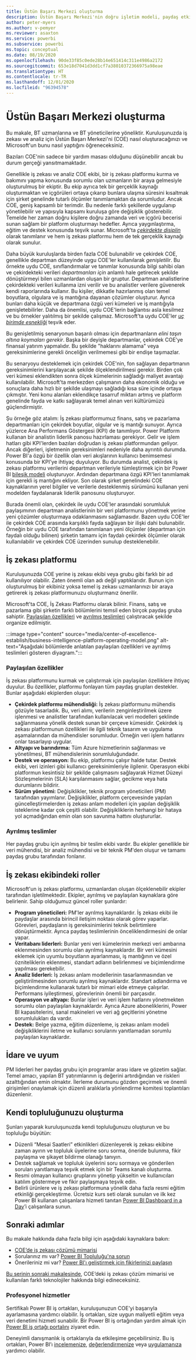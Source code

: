 ```yaml
---
title: Üstün Başarı Merkezi oluşturma
description: Üstün Başarı Merkezi'nin doğru işletim modeli, paydaş etkileşimi, paylaşılan ve ayrılmış yatırımlar sayesinde Microsoft'un sahip olduğu verilerden içgörü elde etmesini sağlayacak standartlaştırılmış analiz ve veri platformu oluşturmasına nasıl yardımcı olduğunu öğrenin.
author: peter-myers
ms.author: v-pemyer
ms.reviewer: asaxton
ms.service: powerbi
ms.subservice: powerbi
ms.topic: conceptual
ms.date: 08/19/2020
ms.openlocfilehash: 90de33f85c0ede28b14e651414c311e4986a2172
ms.sourcegitcommit: 653e18d7041d3dd1cf7a38010372366975a98eae
ms.translationtype: HT
ms.contentlocale: tr-TR
ms.lasthandoff: 12/01/2020
ms.locfileid: "96394578"
---
```

# <a name="establish-a-center-of-excellence"></a>Üstün Başarı Merkezi oluşturma

Bu makale, BT uzmanlarına ve BT yöneticilerine yöneliktir. Kuruluşunuzda iş zekası ve analiz için Üstün Başarı Merkezi'ni (COE) nasıl oluşturacağınızı ve Microsoft'un bunu nasıl yaptığını öğreneceksiniz.

Bazıları COE'nin sadece bir yardım masası olduğunu düşünebilir ancak bu durum gerçeği yansıtmamaktadır.

Genellikle iş zekası ve analiz COE ekibi, bir iş zekası platformu kurma ve bakımını yapma konusunda sorumlu olan uzmanların bir araya gelmesiyle oluşturulmuş bir ekiptir. Bu ekip ayrıca tek bir gerçeklik kaynağı oluşturmaktan ve içgörüleri ortaya çıkarıp bunlara ulaşma süresini kısaltmak için şirket genelinde tutarlı ölçümler tanımlamaktan da sorumludur. Ancak COE, geniş kapsamlı bir terimdir. Bu nedenle farklı şekillerde uygulanıp yönetilebilir ve yapısıyla kapsamı kuruluşa göre değişiklik gösterebilir. Temelde her zaman doğru kişilere doğru zamanda veri ve içgörü becerisi sunan sağlam bir platform oluşturmayı hedefler. Ayrıca yaygınlaştırma, eğitim ve destek konusunda teşvik sunar. Microsoft'ta _[çekirdekte disiplin](center-of-excellence-microsoft-business-intelligence-transformation.md#discipline-at-the-core)_ olarak tanımlanır ve hem iş zekası platformu hem de tek gerçeklik kaynağı olarak sunulur.

Daha büyük kuruluşlarda birden fazla COE bulunabilir ve çekirdek COE, genellikle departman düzeyinde uygu COE'ler kullanılarak _genişletilir_. Bu örnekte uydu COE, sınıflandırmalar ve tanımlar konusunda bilgi sahibi olan ve çekirdekteki verileri _departmanları için_ anlamlı hale getirecek şekilde dönüştürmeyi bilen uzmanlardan oluşan bir gruptur. Departman analistlerine çekirdekteki verileri kullanma izni verilir ve bu analistler verilere güvenerek kendi raporlarında kullanır. Bu kişiler, dikkatle hazırlanmış olan temel boyutlara, olgulara ve iş mantığına dayanan çözümler oluşturur. Ayrıca bunları daha küçük ve departmana özgü veri kümeleri ve iş mantığıyla genişletebilirler. Daha da önemlisi, uydu COE'lerin bağlantısı asla kesilmez ve bu örnekler yalıtılmış bir şekilde çalışmaz. Microsoft'ta uydu COE'ler _[uç birimde esnekliği](center-of-excellence-microsoft-business-intelligence-transformation.md#flexibility-at-the-edge)_ teşvik eder.

Bu genişletilmiş senaryonun başarılı olması için departmanların _elini taşın altına koymaları gerekir_. Başka bir deyişle departmanlar, çekirdek COE'ye finansal yatırım yapmalıdır. Bu şekilde "haklarını alamama" veya gereksinimlerine gerekli önceliğin verilmemesi gibi bir endişe taşımazlar.

Bu senaryoyu desteklemek için çekirdek COE'nin, fon sağlayan departmanın gereksinimlerini karşılayacak şekilde ölçeklendirilmesi gerekir. Birden çok veri kümesi eklendikten sonra ölçek kümelerinin sağladığı maliyet avantajı kullanılabilir. Microsoft'ta merkezden çalışmanın daha ekonomik olduğu ve sonuçlara daha hızlı bir şekilde ulaşmayı sağladığı kısa süre içinde ortaya çıkmıştır. Yeni konu alanları eklendikçe tasarruf miktarı artmış ve platform genelinde fayda ve katkı sağlayarak temel alınan veri kültürümüzü güçlendirmiştir.

Şu örneğe göz atalım: İş zekası platformumuz finans, satış ve pazarlama departmanları için çekirdek boyutlar, olgular ve iş mantığı sunuyor. Ayrıca yüzlerce Ana Performans Göstergesi (KPI) de tanımlıyor. Power Platform kullanan bir analistin liderlik panosu hazırlaması gerekiyor. Gelir ve işlem hatları gibi KPI'lerden bazıları doğrudan iş zekası platformundan geliyor. Ancak diğerleri, işletmenin gereksinimleri nedeniyle daha ayrıntılı durumda. Power BI'a özgü bir özellik olan veri akışlarının kullanıcı benimsemesi konusunda bir KPI'ye ihtiyaç duyuluyor. Bu durumda analist, çekirdek iş zekası platformu verilerini departman verileriyle tümleştirmek için bir Power BI [bileşik modeli](composite-model-guidance.md) oluşturuyor. Ardından departmana özgü KPI'leri tanımlamak için gerekli iş mantığını ekliyor. Son olarak şirket genelindeki COE kaynaklarının yerel bilgiler ve verilerle desteklenmiş sürümünü kullanan yeni modelden faydalanarak liderlik panosunu oluşturuyor.

Burada önemli olan, çekirdek ile uydu COE'ler arasındaki sorumluluk paylaşımının departman analistlerinin bir veri platformunu yönetmek yerine yeni çözümler oluşturmaya odaklanmasını sağlamasıdır. Bazen uydu COE'ler ile çekirdek COE arasında karşılıklı fayda sağlayan bir ilişki dahi bulunabilir. Örneğin bir uydu COE tarafından tanımlanan yeni ölçümler (departman için faydalı olduğu bilinen) şirketin tamamı için faydalı çekirdek ölçümler olarak kullanılabilir ve çekirdek COE üzerinden sunulup desteklenebilir.

## <a name="bi-platform"></a>İş zekası platformu

Kuruluşunuzda COE yerine iş zekası ekibi veya grubu gibi farklı bir ad kullanılıyor olabilir. Zaten önemli olan adı değil yaptıklarıdır. Bunun için oluşturulmuş bir ekibiniz yoksa temel iş zekası uzmanlarınızı bir araya getirerek iş zekası platformunuzu oluşturmanız önerilir.

Microsoft'ta COE, İş Zekası Platformu olarak bilinir. Finans, satış ve pazarlama gibi şirketin farklı bölümlerini temsil eden birçok paydaş gruba sahiptir. [Paylaşılan özellikleri](#shared-capabilities) ve [ayrılmış teslimleri](#dedicated-deliveries) çalıştıracak şekilde organize edilmiştir.

:::image type="content" source="media/center-of-excellence-establish/business-intelligence-platform-operating-model.png" alt-text="Aşağıdaki bölümlerde anlatılan paylaşılan özellikleri ve ayrılmış teslimleri gösteren diyagram.":::

### <a name="shared-capabilities"></a>Paylaşılan özellikler

İş zekası platformunu kurmak ve çalıştırmak için paylaşılan özelliklere ihtiyaç duyulur. Bu özellikler, platformu fonlayan tüm paydaş grupları destekler. Bunlar aşağıdaki ekiplerden oluşur:

- **Çekirdek platformu mühendisliği:** İş zekası platformunu mühendis gözüyle tasarladık. Bu, veri alımı, verilerin zenginleştirilmek üzere işlenmesi ve analistler tarafından kullanılacak veri modelleri şeklinde sağlanmasına yönelik destek sunan bir çerçeve kümesidir. Çekirdek iş zekası platformunun özellikleri ile ilgili teknik tasarım ve uygulama aşamalarından da mühendisler sorumludur. Örneğin veri işlem hatlarını onlar tasarlayıp uygular.
- **Altyapı ve barındırma:** Tüm Azure hizmetlerinin sağlanması ve yönetilmesi, BT mühendislerinin sorumluluğundadır.
- **Destek ve operasyon:** Bu ekip, platformu çalışır halde tutar. Destek ekibi, veri izinleri gibi kullanıcı gereksinimleriyle ilgilenir. Operasyon ekibi platformun kesintisiz bir şekilde çalışmasını sağlayarak Hizmet Düzeyi Sözleşmelerinin (SLA) karşılanmasını sağlar, gecikme veya hata durumlarını bildirir.
- **Sürüm yönetimi:** Değişiklikler, teknik program yöneticileri (PM) tarafından yayımlanır. Değişiklikler, platform çerçevesinde yapılan güncelleştirmelerden iş zekası anlam modelleri için yapılan değişiklik isteklerine kadar çok çeşitli olabilir. Değişikliklerin herhangi bir hataya yol açmadığından emin olan son savunma hattını oluştururlar.

### <a name="dedicated-deliveries"></a>Ayrılmış teslimler

Her paydaş grubu için ayrılmış bir teslim ekibi vardır. Bu ekipler genellikle bir veri mühendisi, bir analiz mühendisi ve bir teknik PM'den oluşur ve tamamı paydaş grubu tarafından fonlanır.

## <a name="bi-team-roles"></a>İş zekası ekibindeki roller

Microsoft'un iş zekası platformu, uzmanlardan oluşan ölçeklenebilir ekipler tarafından işletilmektedir. Ekipler, ayrılmış ve paylaşılan kaynaklara göre belirlenir. Sahip olduğumuz güncel roller şunlardır:

- **Program yöneticileri:** PM'ler ayrılmış kaynaklardır. İş zekası ekibi ile paydaşlar arasında birincil iletişim noktası olarak görev yaparlar. Görevleri, paydaşların iş gereksinimlerini teknik belirtimlere dönüştürmektir. Ayrıca paydaş teslimlerinin önceliklendirmesini de onlar yapar.
- **Veritabanı liderleri:** Bunlar yeni veri kümelerinin merkezi veri ambarına eklenmesinden sorumlu olan ayrılmış kaynaklardır. Bir veri kümesini eklemek için uyumlu boyutların ayarlanması, iş mantığının ve özel özniteliklerin eklenmesi, standart adların belirlenmesi ve biçimlendirme yapılması gerekebilir.
- **Analiz liderleri:** İş zekası anlam modellerinin tasarlanmasından ve geliştirilmesinden sorumlu ayrılmış kaynaklardır. Standart adlandırma ve biçimlendirme kullanarak tutarlı bir mimari elde etmeye çalışırlar. Performans iyileştirmesi, görevlerinin önemli bir parçasıdır.
- **Operasyon ve altyapı:** Bunlar işleri ve veri işlem hatlarını yönetmekten sorumlu olan paylaşılan kaynaklardır. Ayrıca Azure aboneliklerini, Power BI kapasitelerini, sanal makineleri ve veri ağ geçitlerini yönetme sorumlulukları da vardır.
- **Destek:** Belge yazma, eğitim düzenleme, iş zekası anlam modeli değişikliklerini iletme ve kullanıcı sorularını yanıtlamadan sorumlu paylaşılan kaynaklardır.

## <a name="governance-and-compliance"></a>İdare ve uyum

PM liderleri her paydaş grubu için programlar arası idare ve gözetim sağlar. Temel amacı, yapılan BT yatırımlarının iş değerini artırdığından ve riskleri azalttığından emin olmaktır. İlerleme durumunu gözden geçirmek ve önemli girişimleri onaylamak için düzenli aralıklarla yönlendirme komitesi toplantıları düzenlenir.

## <a name="grow-your-own-community"></a>Kendi topluluğunuzu oluşturma

Şunları yaparak kuruluşunuzda kendi topluluğunuzu oluşturun ve bu topluluğu büyütün:

- Düzenli “Mesai Saatleri” etkinlikleri düzenleyerek iş zekası ekibine zaman ayırın ve topluluk üyelerine soru sorma, öneride bulunma, fikir paylaşma ve şikayet bildirme olanağı tanıyın.
- Destek sağlamak ve topluluk üyelerini soru sormaya ve gönderilen soruları yanıtlamaya teşvik etmek için bir Teams kanalı oluşturma.
- Resmi olmayan kullanıcı gruplarını yönetip yükseltin ve kullanıcıları katılım göstermeye ve fikir paylaşmaya teşvik edin.
- Belirli ürünlere ve iş zekası platformuna yönelik daha fazla resmi eğitim etkinliği gerçekleştirme. Ücretsiz kurs seti olarak sunulan ve ilk kez Power BI kullanan çalışanlara hizmeti tanıtan [Power BI Dashboard in a Day](https://powerbi.microsoft.com/diad/)’i çalışanlara sunun.

## <a name="next-steps"></a>Sonraki adımlar

Bu makale hakkında daha fazla bilgi için aşağıdaki kaynaklara bakın:

- [COE’de iş zekası çözümü mimarisi](center-of-excellence-business-intelligence-solution-architecture.md)
- Sorularınız mı var? [Power BI Topluluğu'na sorun](https://community.powerbi.com/)
- Önerileriniz mi var? [Power BI'ı geliştirmek için fikirlerinizi paylaşın](https://ideas.powerbi.com/)

[Bu serinin sonraki makalesinde](center-of-excellence-business-intelligence-solution-architecture.md), COE’deki iş zekası çözüm mimarisi ve kullanılan farklı teknolojiler hakkında bilgi edineceksiniz.

### <a name="professional-services"></a>Profesyonel hizmetler

Sertifikalı Power BI iş ortakları, kuruluşunuzun COE’yi başarıyla ayarlamasına yardımcı olabilir. İş ortakları, size uygun maliyetli eğitim veya veri denetimi hizmeti sunabilir. Bir Power BI iş ortağından yardım almak için [Power BI iş ortağı portalını](https://powerbi.microsoft.com/partners/) ziyaret edin.

Deneyimli danışmanlık iş ortaklarıyla da etkileşime geçebilirsiniz. Bu iş ortakları, Power BI’ı [incelemenize](https://appsource.microsoft.com/marketplace/consulting-services?product=power-bi&serviceType=assessment&country=ALL&region=ALL), [değerlendirmenize](https://appsource.microsoft.com/marketplace/consulting-services?product=power-bi&serviceType=proof-of-concept&country=ALL&region=ALL) veya [uygulamanıza](https://appsource.microsoft.com/marketplace/consulting-services?product=power-bi&serviceType=implementation&country=ALL&region=ALL&page=1) yardımcı olabilir.
